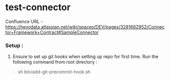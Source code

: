 # test-connector

Confluence URL - https://hevodata.atlassian.net/wiki/spaces/DEV/pages/3281682952/Connector+Framework+Contract#SampleConnector
### Setup : 
1. Ensure to set up git hooks when setting up repo for first time. Run the following command from root directory : 
> sh bin/add-git-precommit-hook.sh